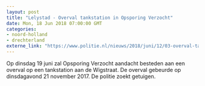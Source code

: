 ```yaml
---
layout: post
title: "Lelystad - Overval tankstation in Opsporing Verzocht"
date: Mon, 18 Jun 2018 07:00:00 GMT
categories: 
- noord-holland 
- drechterland 
externe_link: "https://www.politie.nl/nieuws/2018/juni/12/03-overval-tankstation-in-opsporing-verzocht.html"
---
```


Op dinsdag 19 juni zal Opsporing Verzocht aandacht besteden aan een overval op een tankstation aan de Wigstraat. De overval gebeurde op dinsdagavond 21 november 
2017. De politie zoekt getuigen.
